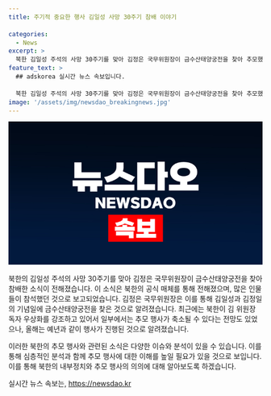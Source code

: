 ```yaml
---
title: 주기적 중요한 행사 김일성 사망 30주기 참배 이야기

categories:
  - News
excerpt: >
  북한 김일성 주석의 사망 30주기를 맞아 김정은 국무위원장이 금수산태양궁전을 찾아 추모했다. 김일성 주석과 김정일 국방위원장의 시신이 안치된 이곳을 찾아 참배한 김정은 국무위원장은 참가자들과 함께 추모의 뜻을 밝히며, 이에 대한 보도를 조선중앙TV와 조선중앙통신이 전했다. 이에 대해 일각에서는 선대 추모 행사가 축소될 수 있다는 전망이 있었으나, 올해는 예년과 같이 행사를 진행한 것으로 보고되었다.
feature_text: >
  ## adskorea 실시간 뉴스 속보입니다.

  북한 김일성 주석의 사망 30주기를 맞아 김정은 국무위원장이 금수산태양궁전을 찾아 추모했다. 김일성 주석과 김정일 국방위원장의 시신이 안치된 이곳을 찾아 참배한 김정은 국무위원장은 참가자들과 함께 추모의 뜻을 밝히며, 이에 대한 보도를 조선중앙TV와 조선중앙통신이 전했다. 이에 대해 일각에서는 선대 추모 행사가 축소될 수 있다는 전망이 있었으나, 올해는 예년과 같이 행사를 진행한 것으로 보고되었다.
image: '/assets/img/newsdao_breakingnews.jpg'
---
```


<p><img src="/assets/img/newsdao_breakingnews.jpg" alt="adskorea 속보" /></p>

<p>북한의 김일성 주석의 사망 30주기를 맞아 김정은 국무위원장이 금수산태양궁전을 찾아 참배한 소식이 전해졌습니다. 이 소식은 북한의 공식 매체를 통해 전해졌으며, 많은 인물들이 참석했던 것으로 보고되었습니다. 김정은 국무위원장은 이를 통해 김일성과 김정일의 기념일에 금수산태양궁전을 찾은 것으로 알려졌습니다. 최근에는 북한이 김 위원장 독자 우상화를 강조하고 있어서 일부에서는 추모 행사가 축소될 수 있다는 전망도 있었으나, 올해는 예년과 같이 행사가 진행된 것으로 알려졌습니다.</p>

<p>이러한 북한의 추모 행사와 관련된 소식은 다양한 이슈와 분석이 있을 수 있습니다. 이를 통해 심층적인 분석과 함께 추모 행사에 대한 이해를 높일 필요가 있을 것으로 보입니다. 이를 통해 북한의 내부정치와 추모 행사의 의의에 대해 알아보도록 하겠습니다.</p>
실시간 뉴스 속보는, <a href="https://newsdao.kr" rel="dofollow">https://newsdao.kr</a>


